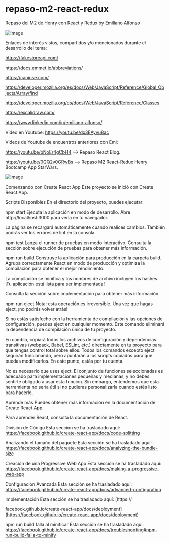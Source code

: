 # repaso-m2-react-redux
Repaso del M2 de Henry con React y Redux by Emiliano Alfonso

![image](https://github.com/Yerola/repaso-m2-react-redux/assets/108998939/85a45682-c541-4d2f-821a-0628377940e7)

Enlaces de interés vistos, compartidos y/o mencionados durante el desarrollo del tema:

https://fakestoreapi.com/

https://docs.emmet.io/abbreviations/

https://caniuse.com/

https://developer.mozilla.org/es/docs/Web/JavaScript/Reference/Global_Objects/Array/find

https://developer.mozilla.org/es/docs/Web/JavaScript/Reference/Classes

https://excalidraw.com/

https://www.linkedin.com/in/emiliano-alfonso/

Video en Youtube: https://youtu.be/dx3EAyvu8ac

Videos de Youtube de encuentros anteriores con Emi:

https://youtu.be/bNoEr4gCbH4 --> Repaso React Blog.

https://youtu.be/0QQ2v0GRwBs --> Repaso M2 React-Redux Henry Bootcamp App StarWars.

![image](https://github.com/Yerola/repaso-m2-react-redux/assets/108998939/58f09726-1396-404c-9e1a-5bd7fdf9979e)

Comenzando con Create React App
Este proyecto se inició con Create React App.

Scripts Disponibles
En el directorio del proyecto, puedes ejecutar:

npm start
Ejecuta la aplicación en modo de desarrollo.
Abre http://localhost:3000 para verla en tu navegador.

La página se recargará automáticamente cuando realices cambios.
También podrás ver los errores de lint en la consola.

npm test
Lanza el runner de pruebas en modo interactivo.
Consulta la sección sobre ejecución de pruebas para obtener más información.

npm run build
Construye la aplicación para producción en la carpeta build.
Agrupa correctamente React en modo de producción y optimiza la compilación para obtener el mejor rendimiento.

La compilación se minifica y los nombres de archivo incluyen los hashes.
¡Tu aplicación está lista para ser implementada!

Consulta la sección sobre implementación para obtener más información.

npm run eject
Nota: esta operación es irreversible. Una vez que hagas eject, ¡no podrás volver atrás!

Si no estás satisfecho con la herramienta de compilación y las opciones de configuración, puedes eject en cualquier momento. Este comando eliminará la dependencia de compilación única de tu proyecto.

En cambio, copiará todos los archivos de configuración y dependencias transitivas (webpack, Babel, ESLint, etc.) directamente en tu proyecto para que tengas control total sobre ellos. Todos los comandos excepto eject seguirán funcionando, pero apuntarán a los scripts copiados para que puedas modificarlos. En este punto, estás por tu cuenta.

No es necesario que uses eject. El conjunto de funciones seleccionadas es adecuado para implementaciones pequeñas y medianas, y no debes sentirte obligado a usar esta función. Sin embargo, entendemos que esta herramienta no sería útil si no pudieras personalizarla cuando estés listo para hacerlo.

Aprende más
Puedes obtener más información en la documentación de Create React App.

Para aprender React, consulta la documentación de React.

División de Código
Esta sección se ha trasladado aquí: https://facebook.github.io/create-react-app/docs/code-splitting

Analizando el tamaño del paquete
Esta sección se ha trasladado aquí: https://facebook.github.io/create-react-app/docs/analyzing-the-bundle-size

Creación de una Progressive Web App
Esta sección se ha trasladado aquí: https://facebook.github.io/create-react-app/docs/making-a-progressive-web-app

Configuración Avanzada
Esta sección se ha trasladado aquí: https://facebook.github.io/create-react-app/docs/advanced-configuration

Implementación
Esta sección se ha trasladado aquí: [https://

facebook.github.io/create-react-app/docs/deployment](https://facebook.github.io/create-react-app/docs/deployment)

npm run build falla al minificar
Esta sección se ha trasladado aquí: https://facebook.github.io/create-react-app/docs/troubleshooting#npm-run-build-fails-to-minify
